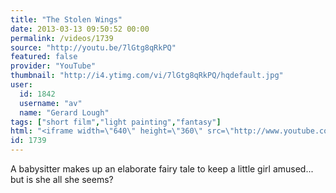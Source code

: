 ```yaml
---
title: "The Stolen Wings"
date: 2013-03-13 09:50:52 00:00
permalink: /videos/1739
source: "http://youtu.be/7lGtg8qRkPQ"
featured: false
provider: "YouTube"
thumbnail: "http://i4.ytimg.com/vi/7lGtg8qRkPQ/hqdefault.jpg"
user:
  id: 1842
  username: "av"
  name: "Gerard Lough"
tags: ["short film","light painting","fantasy"]
html: "<iframe width=\"640\" height=\"360\" src=\"http://www.youtube.com/embed/7lGtg8qRkPQ?wmode=transparent&feature=oembed\" frameborder=\"0\" allowfullscreen></iframe>"
id: 1739
---
```


A babysitter makes up an elaborate fairy tale to keep a little girl amused... but is she all she seems?